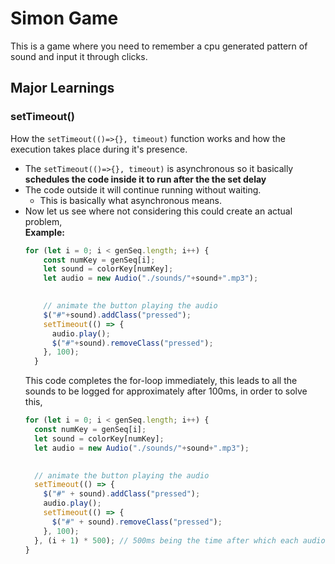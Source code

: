 # Simon Game 

This is a game where you need to remember a cpu generated pattern of sound and input it through clicks.

## Major Learnings 

### setTimeout()

How the `setTimeout(()=>{}, timeout)` function works and how the execution takes place during it's presence.

- The `setTimeout(()=>{}, timeout)` is asynchronous so it basically **schedules the code inside it to run after the the set delay**
- The code outside it will continue running without waiting.
  - This is basically what asynchronous means.
- Now let us see where not considering this could create an actual problem,\
  **Example:**
  ```javascript
  for (let i = 0; i < genSeq.length; i++) {
      const numKey = genSeq[i];
      let sound = colorKey[numKey];
      let audio = new Audio("./sounds/"+sound+".mp3");
      

      // animate the button playing the audio 
      $("#"+sound).addClass("pressed");
      setTimeout(() => {
        audio.play();
        $("#"+sound).removeClass("pressed");
      }, 100);
    }
  ```
  This code completes the for-loop immediately, this leads to all the sounds to be logged for approximately after 100ms, in order to solve this,
  ```javascript
  for (let i = 0; i < genSeq.length; i++) {
    const numKey = genSeq[i];
    let sound = colorKey[numKey];
    let audio = new Audio("./sounds/"+sound+".mp3");
    

    // animate the button playing the audio 
    setTimeout(() => {
      $("#" + sound).addClass("pressed");
      audio.play();
      setTimeout(() => {
        $("#" + sound).removeClass("pressed");
      }, 100);
    }, (i + 1) * 500); // 500ms being the time after which each audio plays
  }
  ```
